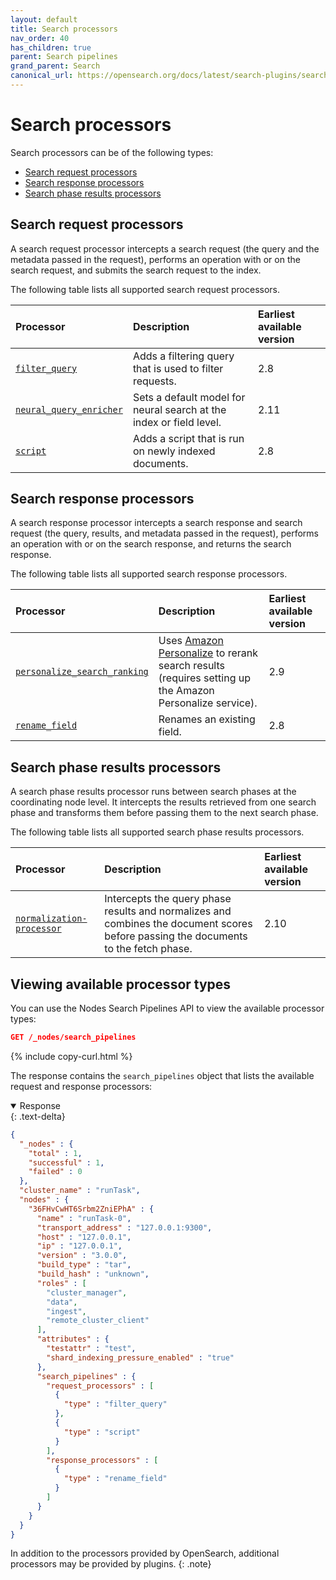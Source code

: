 ```yaml
---
layout: default
title: Search processors
nav_order: 40
has_children: true
parent: Search pipelines
grand_parent: Search
canonical_url: https://opensearch.org/docs/latest/search-plugins/search-pipelines/search-processors/
---
```


# Search processors

Search processors can be of the following types:

- [Search request processors](#search-request-processors)
- [Search response processors](#search-response-processors)
- [Search phase results processors](#search-phase-results-processors)

## Search request processors

A search request processor intercepts a search request (the query and the metadata passed in the request), performs an operation with or on the search request, and submits the search request to the index.

The following table lists all supported search request processors.

Processor | Description | Earliest available version
:--- | :--- | :---
[`filter_query`]({{site.url}}{{site.baseurl}}/search-plugins/search-pipelines/filter-query-processor/) | Adds a filtering query that is used to filter requests. | 2.8
[`neural_query_enricher`]({{site.url}}{{site.baseurl}}/search-plugins/search-pipelines/neural-query-enricher/) | Sets a default model for neural search at the index or field level. | 2.11
[`script`]({{site.url}}{{site.baseurl}}/search-plugins/search-pipelines/script-processor/) | Adds a script that is run on newly indexed documents. | 2.8

## Search response processors

A search response processor intercepts a search response and search request (the query, results, and metadata passed in the request), performs an operation with or on the search response, and returns the search response.

The following table lists all supported search response processors.

Processor | Description | Earliest available version
:--- | :--- | :---
[`personalize_search_ranking`]({{site.url}}{{site.baseurl}}/search-plugins/search-pipelines/personalize-search-ranking/) | Uses [Amazon Personalize](https://aws.amazon.com/personalize/) to rerank search results (requires setting up the Amazon Personalize service). | 2.9
[`rename_field`]({{site.url}}{{site.baseurl}}/search-plugins/search-pipelines/rename-field-processor/)| Renames an existing field. | 2.8

## Search phase results processors

A search phase results processor runs between search phases at the coordinating node level. It intercepts the results retrieved from one search phase and transforms them before passing them to the next search phase.

The following table lists all supported search phase results processors.

Processor | Description | Earliest available version
:--- | :--- | :---
[`normalization-processor`]({{site.url}}{{site.baseurl}}/search-plugins/search-pipelines/normalization-processor/) | Intercepts the query phase results and normalizes and combines the document scores before passing the documents to the fetch phase. | 2.10

## Viewing available processor types

You can use the Nodes Search Pipelines API to view the available processor types:

```json
GET /_nodes/search_pipelines
```
{% include copy-curl.html %}

The response contains the `search_pipelines` object that lists the available request and response processors:

<details open markdown="block">
  <summary>
    Response
  </summary>
  {: .text-delta}

```json
{
  "_nodes" : {
    "total" : 1,
    "successful" : 1,
    "failed" : 0
  },
  "cluster_name" : "runTask",
  "nodes" : {
    "36FHvCwHT6Srbm2ZniEPhA" : {
      "name" : "runTask-0",
      "transport_address" : "127.0.0.1:9300",
      "host" : "127.0.0.1",
      "ip" : "127.0.0.1",
      "version" : "3.0.0",
      "build_type" : "tar",
      "build_hash" : "unknown",
      "roles" : [
        "cluster_manager",
        "data",
        "ingest",
        "remote_cluster_client"
      ],
      "attributes" : {
        "testattr" : "test",
        "shard_indexing_pressure_enabled" : "true"
      },
      "search_pipelines" : {
        "request_processors" : [
          {
            "type" : "filter_query"
          },
          {
            "type" : "script"
          }
        ],
        "response_processors" : [
          {
            "type" : "rename_field"
          }
        ]
      }
    }
  }
}
```
</details>

In addition to the processors provided by OpenSearch, additional processors may be provided by plugins.
{: .note}
